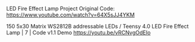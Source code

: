 LED Fire Effect Lamp Project
Original Code: https://www.youtube.com/watch?v=64X5sJJ4YKM

150 5x30 Matrix WS2812B addressable LEDs / Teensy 4.0
LED Fire Effect Lamp | 7 | Code v1.1 Demo https://youtu.be/vRCNvgOdEIo
